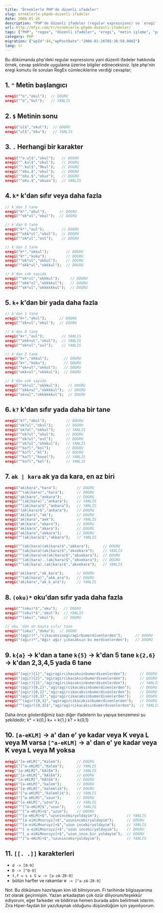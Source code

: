 ```yaml
---
title: "Örneklerle PHP'de düzenli ifadeler"
slug: orneklerle-phpde-duzenli-ifadeler
date: 2006-01-26
description: "PHP'de düzenli ifadeler (regular expressions) ve `eregi` fonksiyonu kullanımı. Metin başlangıcı, sonu, karakter eşleşmeleri ve daha fazlası için pratik örnekler ve açıklamalar."
url: http://mfyz.com/tr/orneklerle-phpde-duzenli-ifadeler/
tags: ["PHP", "regex", "düzenli ifadeler", "eregi", "metin işleme", "programlama"]
category: PHP
migration: {"wpId":84,"wpPostDate":"2006-01-26T05:36:58.000Z"}
lang: tr
---
```


Bu dökümanda php'deki regular expressions yani düzenli ifadeler hakkında örnek, cevap şeklinde uygulama üzerine bilgiler edineceksiniz. İşte php'nin eregi komutu ile sorulan RegEx cümleciklerine verdiği cevaplar;

## 1\. `^` Metin başlangıcı

```php
eregi("^o","okul");  // DOGRU 
eregi("^o","kul");   // YANLIS

```

## 2\. `$` Metinin sonu

```php
eregi("ul$","okul");  // DOGRU 
eregi("ul$","oku");   // YANLIS

```

## 3\. `.` Herhangi bir karakter

```php
eregi("^o.ul$","okul");   // DOGRU 
eregi("^.kul$","okul");   // DOGRU 
eregi("^.kul$","9kul");   // DOGRU 
eregi("^oku.$","okul");   // DOGRU 
eregi("^oku.$","okuz");   // DOGRU 
eregi("^oku.$","okuzu");  // YANLIS

```

## 4\. `k*` k'dan sıfır veya daha fazla

```php
// k'dan 1 tane 
eregi("k*","okul");      // DOGRU 
eregi("^ok*ul","okul");  // DOGRU 

// k'dan 0 tane 
eregi("k*","oul");        // DOGRU 
eregi("^okk*ul","okul");  // DOGRU 
eregi("^ok*ul","oul");    // DOGRU 

// k'dan 2 tane 
eregi("k*","okkul");        // DOGRU 
eregi("k*","koku");         // DOGRU 
eregi("^ok*ul","okkul");    // DOGRU 
eregi("^okk*ul","okkkul");  // DOGRU 

// k'dan cok sayida 
eregi("^ok*ul","okkkul");     // DOGRU 
eregi("^okk*ul","okkkkul");   // DOGRU 
eregi("^ok*ul","okkkkkkul");  // DOGRU

```

## 5\. `k+` k'dan bir yada daha fazla

```php
// k'dan 1 tane 
eregi("k+","okul");      // DOGRU 
eregi("^ok+ul","okul");  // DOGRU 

// k'dan 0 tane 
eregi("k+","oul");        // YANLIS 
eregi("^okk+ul","okul");  // YANLIS 
eregi("^ok+ul","oul");    // YANLIS 

// k'dan 2 tane 
eregi("k+","okkul");       // DOGRU 
eregi("k+","koku");        // DOGRU 
eregi("^ok+ul","okkul");   // DOGRU 
eregi("okk+ul","okkkul");  // DOGRU 

// k'dan cok sayida 
eregi("^ok+ul","okkkul");    // DOGRU 
eregi("^okk+ul","okkkkul");  // DOGRU 
eregi("ok+ul","okkkkkkul");  // DOGRU

```

## 6\. `k?` k'dan sıfır yada daha bir tane

```php
eregi("k?","okul");         // DOGRU 
eregi("ok?ul","okul");      // DOGRU 
eregi("ok?ul","okkul");     // YANLIS 
eregi("^ok?ul","okul");     // DOGRU 
eregi("^ok?ul","oul");      // DOGRU 
eregi("^ok?ul","okkkul");   // YANLIS 
eregi("^ko?l","kol");       // DOGRU 
eregi("^ko?l","kl");        // DOGRU 
eregi("^ko?l","koool");     // YANLIS 
eregi("^ko?l","kel");       // YANLIS

```

## 7\. `ak | kara` ak ya da kara, en az biri

```php
eregi("ak|kara","kara");         // DOGRU 
eregi("^(ak|kara)","kara");      // DOGRU 
eregi("ak|kara","ankara");       // DOGRU 
eregi("^(ak|kara)","ankara");    // YANLIS 
eregi("^(ak|kara)$","ankara");   // YANLIS 
eregi("(ak|kara)$","ankara");    // DOGRU 
eregi("ak|kara","ak");           // DOGRU 
eregi("ak|kara","aek");          // YANLIS 
eregi("ak|kara","akara");        // DOGRU 
eregi("ak|kara","akara");        // DOGRU 
eregi("ak|kara","akkara");       // DOGRU 
eregi("^(ak|kara)$","akkara");   // YANLIS 

eregi("^(ak|kara)(ak|kara)$","akkara");      // DOGRU 
eregi("^(ak|kara)(ak|kara)$","akvekara");    // YANLIS 
eregi("^(ak|kara)ve(ak|kara)$","akvekara");  // DOGRU 
eregi("^(ak|kara)..(ak|kara)$","akvekara");  // DOGRU 
eregi("^(ak|kara).(ak|kara)$","akvekara");   // YANLIS 

eregi("ak|kara","ak_kara");      // DOGRU 
eregi("^(ak|kara)","akk_ara");   // DOGRU 
eregi("ak|kara","ak_k_ara");     // YANLIS

```

## 8\. `(oku)*` oku'dan sıfır yada daha fazla

```php
eregi("^(oku)*$","oku");   // DOGRU 
eregi("^(oku)*$","okul");  // YANLIS 
eregi("^(oku)","okul");    // DOGRU 

// oku 'dan en başta sıfır tane 
eregi("^(oku)","doku");  // DOGRU 
eregi("(agir)*","cikacaksinagiragirbumerdivenlerden");      // DOGRU 
eregi("(ağır)*","Ağır ağır çıkacaksın bu merdivelerden");   // DOGRU

```

## 9\. `k{a}` -> k'dan a tane `k{5}` -> k'dan 5 tane `k{2,6}` -> k'dan 2,3,4,5 yada 6 tane

```php
eregi("(agir){1}","agiragircikacaksinbumerdivenlerden");      // DOGRU 
eregi("(agir){2}","agiragircikacaksinbumerdivenlerden");      // DOGRU 
eregi("(agir){3}","agiragircikacaksinbumerdivenlerden");      // YANLIS 
eregi("(agir){0,2}","agiragircikacaksinbumerdivenlerden");    // DOGRU 
eregi("(agir){0,2}","agiragircikacaksinbumerdivenlerden");    // DOGRU 
eregi("(agir){0,3}","agiragircikacaksinbumerdivenlerden");    // DOGRU 
eregi("^(agir){0,3}","agiragircikacaksinbumerdivenlerden");   // DOGRU 
eregi("^(agir){0,3}$","agiragircikacaksinbumerdivenlerden");  // YANLIS

```
Daha önce gösterdiğimiz bazı diğer ifadelerin bu yapıya benzemesi şu şekildedir; k* = k{0,} k+ = k{1,} k? = k{0,1}

## 10\. `[a-eKLM]` -> a' dan e' ye kadar veya K veya L veya M varsa `[^a-eKLM]` -> a' dan e' ye kadar veya K veya L veya M yoksa

```php
eregi("[a-eKLM]","Kalem");       // DOGRU 
eregi("[^a-eKLM]","Kalem");      // YANLIS 
ereg("[a-eKLM]","kAlEm");        // YANLIS 
eregi("[a-eKLM]","kAlEm");       // DOGRU 
ereg("[a-eKLM]","KAlEm");        // DOGRU 
eregi("[a-eKLM]","kalem");       // DOGRU 
eregi("[a-eKLM]","kalemlik");    // DOGRU 
eregi("[^a-eKLM]","kalemlik");   // YANLIS 
eregi("[^a-eKLM]","uzun");       // DOGRU 
eregi("[a-eKLM]","uzun");        // YANLIS 
eregi("^[^a-eKLM]$","uzun");     // YANLIS 
eregi("^[^a-eKLM]+$","uzun");    // DOGRU 
eregi("^[a-eKLM]+$","uzunincebiryoldayim");             // YANLIS 
eregi("^[a-eiKLMnoruyz]+$","uzunincebiryoldayim");      // DOGRU 
eregi("^[a-eiKLMnoruyz]+$","uzun incebiryoldayim");     // YANLIS 
eregi("^[ a-eiKLMnoruyz]+$","uzun incebiryoldayim");    // DOGRU 
eregi("^[_a-eiKLMnoruyz]+$","uzun_ince_bir_yoldayim");  // DOGRU 
eregi("^[^a-eKLM]+$","uzunincebiryoldayim");            // YANLIS

```

## 11\. `[[. .]]` karakterleri

- `d -> [0-9]`
- `D -> [^0-9]`
- `t,f = s s S w -> [a-zA-Z0-9]`
- bütün harfler ve rakamlar `W -> [^a-zA-Z0-9]`

Not: Bu dökümanı hazırlayan kim idi bilmiyorum. Fi tarihinde bilgisayarıma txt olarak geçirmişim. Yazan arkadaştan çok özür diliyorum/teşekkür ediyorum, eğer farkeder ve bildirirse hemen burada adını belirtmek isterim. Zira Hiper-faydalı bir yazı/kaynak olduğunu düşündüğüm için yayınlıyorum.